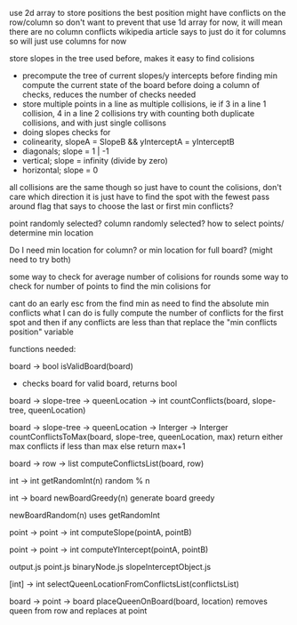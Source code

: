 use 2d array to store positions the best position might have conflicts on the row/column so don't want to prevent that
      use 1d array for now, it will mean there are no column conflicts
      wikipedia article says to just do it for columns so will just use columns for now

store slopes in the tree used before, makes it easy to find colisions
- precompute the tree of current slopes/y intercepts before finding min
      compute the current state of the board before doing a column of checks, reduces the number of checks needed
- store multiple points in a line as multiple collisions, ie if 3 in a line 1 collision, 4 in a line 2 collisions
      try with counting both duplicate collisions, and with just single collisons
- doing slopes checks for 
- colinearity, slopeA = SlopeB && yInterceptA = yInterceptB
- diagonals; slope = 1 | -1
- vertical; slope = infinity (divide by zero)
- horizontal; slope = 0

all collisions are the same though so just have to count the colisions, don't care which direction it is just have to find the spot with the fewest
      pass around flag that says to choose the last or first min conflicts?

point randomly selected? column randomly selected? how to select points/ determine min location

Do I need min location for column? or min location for full board? (might need to try both)

some way to check for average number of colisions for rounds
some way to check for number of points to find the min colisions for

cant do an early esc from the find min as need to find the absolute min conflicts
      what I can do is fully compute the number of conflicts for the first spot and then if any conflicts are less than that replace the "min conflicts position" variable


functions needed:

board -> bool
isValidBoard(board)
- checks board for valid board, returns bool

board -> slope-tree -> queenLocation -> int
countConflicts(board, slope-tree, queenLocation)

board -> slope-tree -> queenLocation -> Interger -> Interger
countConflictsToMax(board, slope-tree, queenLocation, max)
return either max conflicts if less than max else return max+1

board -> row -> list
computeConflictsList(board, row)

int -> int
getRandomInt(n)
random % n

int -> board
newBoardGreedy(n)
generate board greedy

newBoardRandom(n)
uses getRandomInt


point -> point -> int
computeSlope(pointA, pointB)

point -> point -> int
computeYIntercept(pointA, pointB)

output.js
point.js
binaryNode.js
slopeInterceptObject.js


[int] -> int
selectQueenLocationFromConflictsList(conflictsList)

board -> point -> board
placeQueenOnBoard(board, location)
removes queen from row and replaces at point



